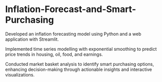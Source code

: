 # Inflation-Forecast-and-Smart-Purchasing

Developed an inflation forecasting model using Python and a web application with Streamlit.

Implemented time series modelling with exponential smoothing to predict price trends in housing, oil, food, and earnings.

Conducted market basket analysis to identify smart purchasing options, enhancing decision-making through actionable insights and interactive visualizations.

